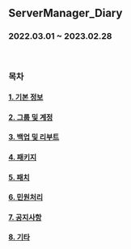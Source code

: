 ## ServerManager_Diary
### 2022.03.01 ~ 2023.02.28

<br>

### 목차
#### [1. 기본 정보](./1basic.md)
#### [2. 그룹 및 계정](./2groupAccount.md)
#### [3. 백업 및 리부트](./3backupReboot.md)
#### [4. 패키지](./4package.md)
#### [5. 패치](./5patch.md)
#### [6. 민원처리](./6complaints.md)
#### [7. 공지사항](./7notice.md)
#### [8. 기타](./8etc.md)
